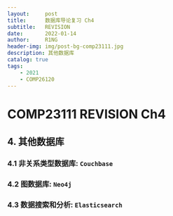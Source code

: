 ```yaml
---
layout:     post
title:      数据库导论复习 Ch4
subtitle:   REVISION
date:       2022-01-14
author:     R1NG
header-img: img/post-bg-comp23111.jpg
description: 其他数据库
catalog: true
tags:
    - 2021
    - COMP26120
---
```



# COMP23111 REVISION Ch4

## 4. 其他数据库

### 4.1 非关系类型数据库: `Couchbase`

### 4.2 图数据库: `Neo4j`

### 4.3 数据搜索和分析: `Elasticsearch`

